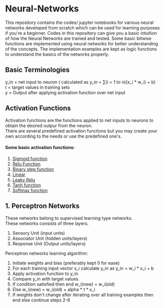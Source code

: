 # Neural-Networks
This repository contains the codes/ jupyter notebooks for various neural networks developed from scratch which can be used for learning purposes if you're a beginner.
Codes in this repository can give you a basic intuition of how the Neural Networks are trained and tested. Some basic bitwise functions are implemented using neural networks for better understanding of the concepts.
The implementation examples are kept as logic functions to understand the basics of the networks properly.
## Basic Terminologies
y_in = net input to neuron ( calculated as y_in = ∑(i = 1 to n)(x_i * w_i) + b) <br/>
t = target values in training sets <br/>
y = Output after applying activation function over net input
## Activation Functions
Activation functions are the functions applied to net inputs to neurons to obtain the desired outpur from the neuron.<br/>
There are several predefined activation functions but you may create your own according to the needs or use the predefined one's.<br/>
#### Some basic activation functions:
1. [ Sigmoid function ](https://mathworld.wolfram.com/SigmoidFunction.html)
2. [ Relu Function ](https://www.wolframalpha.com/input/?i=Relu+function&x=0&y=0)
3. [ Binary step function ](https://www.analyticssteps.com/blogs/7-types-activation-functions-neural-network)
4. [ Linear ](https://www.analyticssteps.com/blogs/7-types-activation-functions-neural-network)
5. [ Leaky Relu ](https://www.analyticssteps.com/blogs/7-types-activation-functions-neural-network)
6. [ Tanh function ](https://www.analyticssteps.com/blogs/7-types-activation-functions-neural-network)
7. [ Softmax function ](https://www.analyticssteps.com/blogs/7-types-activation-functions-neural-network)

## 1. Perceptron Networks
These networks belong to supervised learning type networks. \
These networks consists of three layers. 
1. Sensory Unit (input units)
2. Associator Unit (hidden units/layers) 
3. Response Unit (Output units/layers) 

Perceptron networks learning algorithm: 
1. Initiate weights and bias (preferably kept 0 for ease) 
2. For each training input vector x_i calculate y_in as y_in = w_i * x_i + b 
3. Apply activation function to y_in 
4. Compare y_in with target values.
5. If condition satisfied then end w_i(new) = w_i(old) 
6. Else w_i(new) = w_i(old) + alpha * t * x_i 
7. If weights don't change after iterating over all training examples then end else continue steps 2-6
